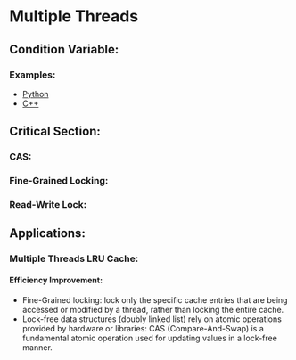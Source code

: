 # Multiple Threads
## Condition Variable: 
### Examples:
- [Python](http://www.google.com)
- [C++](http://www.yahoo.com)
## Critical Section:
### CAS:
### Fine-Grained Locking:
### Read-Write Lock:
## Applications:
### Multiple Threads LRU Cache:
#### Efficiency Improvement:
* Fine-Grained locking: lock only the specific cache entries that are being accessed or modified by a thread, rather than locking the entire cache.
* Lock-free data structures (doubly linked list) rely on atomic operations provided by hardware or libraries: CAS (Compare-And-Swap) is a fundamental atomic operation used for updating values in a lock-free manner.
